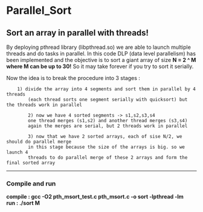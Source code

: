 # Parallel_Sort
## Sort an array in parallel with threads!

By deploying pthread library (libpthread.so) we are able to launch multiple threads
and do tasks in parallel. In this code DLP (data level parallelism) has been implemented
and the objective is to sort a giant array of size **N = 2 ^ M  where M can be up to 30!**
So it may take forever if you try to sort it serially.

Now the idea is to break the procedure into 3 stages :

		1) divide the array into 4 segments and sort them in parallel by 4 threads
			(each thread sorts one segment serially with quicksort) but the threads work in parallel
		
            2) now we have 4 sorted segments -> s1,s2,s3,s4
			one thread merges (s1,s2) and another thread merges (s3,s4)
			again the merges are serial, but 2 threads work in parallel
            
            3) now that we have 2 sorted arrays, each of sise N/2, we should do parallel merge 
			in this stage because the size of the arrays is big. so we launch 4 
			threads to do parallel merge of these 2 arrays and form the final sorted array
		
------------------------------------------------------------------------------------------------------------
### Compile and run

**compile : gcc -O2 pth_msort_test.c pth_msort.c -o sort -lpthread -lm**<br/>
**run : ./sort M**
